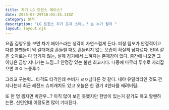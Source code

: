 ```yaml
---
title: 차기 LG 트윈스 에이스?
date: 2025-07-29T16:03:35.118Z
category: 분석
description: "LG 트윈스 차기 프차 스타….? 는 누가 될까 "
layout: layout.njk
---
```

요즘 김영우를 보면 차기 에이스라는 생각이 자연스럽게 든다. 피칭 템포가 안정적이고 다른 불펜들이 막 갈대처럼 흔들릴 때도 흔들리지 않는 모습이 확실히 남다르다. ERA 같은 숫자로는 다 담기지 않는, 실제 경기에서 느껴지는 존재감이 있다. 중간에 나오면 그 이닝은 금방 지나가는 느낌…?  안정감 있는 불펜 최고시다. 나중에 마무리 투수로 자리잡으면 ㄹㅇ 느좋투수



그리고 구본혁… 타격도 타격인데 수비가 ㄹㅇ남다른 것 같다. 내야 유틸리티인 것도 깐지나는데 최근 레전드 슈퍼캐치도 있고 오늘은 한 경기 4안타를 쌔려버림..



또 한 명 뽑자면 박관우…? 아직 많이 보진 못했지만 한방이 있는거 같기도 하고 할땐하는편. 신인인데 이정도면 많이 기대된다.